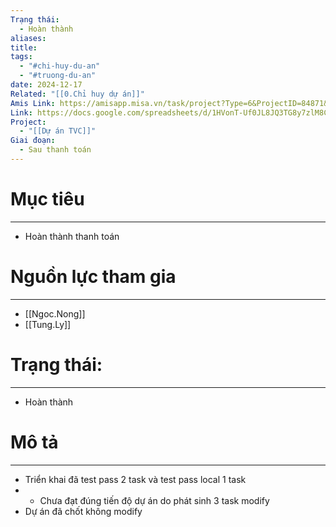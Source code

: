 ```yaml
---
Trạng thái:
  - Hoàn thành
aliases: 
title: 
tags:
  - "#chi-huy-du-an"
  - "#truong-du-an"
date: 2024-12-17
Related: "[[0.Chỉ huy dự án]]"
Amis Link: https://amisapp.misa.vn/task/project?Type=6&ProjectID=84871&DepartmentID=62436
Link: https://docs.google.com/spreadsheets/d/1HVonT-Uf0JL8JQ3TG8y7zlM8CnDK-cjFH6eJEacA3LM/edit?gid=447019035#gid=447019035
Project:
  - "[[Dự án TVC]]"
Giai đoạn:
  - Sau thanh toán
---
```

# Mục tiêu
---
- Hoàn thành thanh toán 


# Nguồn lực tham gia
---
- [[Ngoc.Nong]]
- [[Tung.Ly]]
# Trạng thái:
---
- Hoàn thành

# Mô tả
---
- Triển khai đã test pass 2 task và test pass local 1 task
- - Chưa đạt đúng tiến độ dự án do phát sinh 3 task modify
- Dự án đã chốt không modify 
